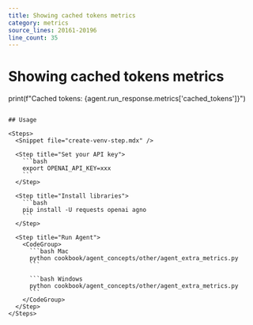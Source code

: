 ```yaml
---
title: Showing cached tokens metrics
category: metrics
source_lines: 20161-20196
line_count: 35
---
```


# Showing cached tokens metrics
print(f"Cached tokens: {agent.run_response.metrics['cached_tokens']}")
```

## Usage

<Steps>
  <Snippet file="create-venv-step.mdx" />

  <Step title="Set your API key">
    ```bash
    export OPENAI_API_KEY=xxx
    ```
  </Step>

  <Step title="Install libraries">
    ```bash
    pip install -U requests openai agno
    ```
  </Step>

  <Step title="Run Agent">
    <CodeGroup>
      ```bash Mac
      python cookbook/agent_concepts/other/agent_extra_metrics.py
      ```

      ```bash Windows
      python cookbook/agent_concepts/other/agent_extra_metrics.py
      ```
    </CodeGroup>
  </Step>
</Steps>


